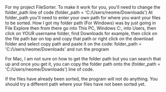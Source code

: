 For my project FileSorter. To make it work for you, you'll need to change the folder_path line of code (folder_path = 'C:/Users/neome/Downloads')
At folder_path you'll need to enter your own path for where you want your files to be sorted.
How I got my folder path (For Windows) was by just going in File Explore then from there go into This PC, Windows C:, into Users, then click on YOUR username folder, 
find Downloads for example, then click on the file path bar on top and copy that path or right click on the download folder and select copy path and paste it on the code:
folder_path = 'C:/Users/neome/Downloads' and run the program

For Mac, I am not sure on how to get the folder path but you can search that up and once you get it, you can copy the folder path onto the (folder_path = 'C:/Users/neome/Downloads')
line of code.

If the files have already been sorted, the program will not do anything. You should try a different path where your files have not been sorted yet.
